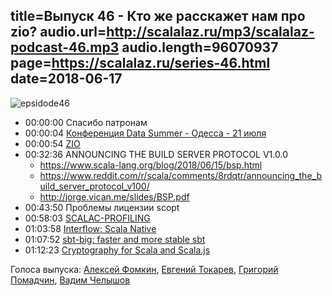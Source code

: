 title=Выпуск 46 - Кто же расскажет нам про zio?
audio.url=http://scalalaz.ru/mp3/scalalaz-podcast-46.mp3
audio.length=96070937
page=https://scalalaz.ru/series-46.html
date=2018-06-17
----

![epsidode46](img/episode46.jpg)

* 00:00:00 Спасибо патронам
* 00:00:04 [Конференция Data Summer - Одесса - 21 июля](https://provectus.com/datasummer/)
* 00:00:54 [ZIO](https://github.com/scalaz/scalaz-zio)
* 00:32:36 ANNOUNCING THE BUILD SERVER PROTOCOL V1.0.0
    * <https://www.scala-lang.org/blog/2018/06/15/bsp.html>
    * <https://www.reddit.com/r/scala/comments/8rdqtr/announcing_the_build_server_protocol_v100/>
    * <http://jorge.vican.me/slides/BSP.pdf>
* 00:43:50 Проблемы лицензии scopt
* 00:58:03 [SCALAC-PROFILING](https://www.scala-lang.org/blog/2018/06/04/scalac-profiling.html)
* 01:03:58 [Interflow: Scala Native](http://www.scala-native.org/en/latest/blog/interflow.html)
* 01:07:52 [sbt-big: faster and more stable sbt](https://github.com/olafurpg/sbt-big)
* 01:12:23 [Cryptography for Scala and Scala.js](https://github.com/fluencelabs/crypto)

Голоса выпуска:
[Алексей Фомкин](http://github.com/fomkin),
[Евгений Токарев](https://twitter.com/strobegen),
[Григорий Помадчин](https://github.com/pomadchin),
[Вадим Челышов](http://github.com/dos65)
